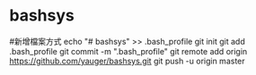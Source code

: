 # bashsys
#新增檔案方式
echo "# bashsys" >> .bash_profile
git init
git add .bash_profile
git commit -m ".bash_profile"
git remote add origin https://github.com/yauger/bashsys.git
git push -u origin master

